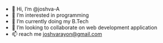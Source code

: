 - 👋 Hi, I’m @joshva-A
- 👀 I’m interested in programming
- 🌱 I’m currently doing my B.Tech
- 💞️ I’m looking to collaborate on web development application
- 📫  reach me joshvarayon@gmail.com


